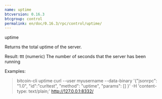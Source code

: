 ```yaml
---
name: uptime
btcversion: 0.16.3
btcgroup: control
permalink: en/doc/0.16.3/rpc/control/uptime/
---
```


uptime

Returns the total uptime of the server.

Result:
ttt        (numeric) The number of seconds that the server has been running

Examples:
> bitcoin-cli uptime 
> curl --user myusername --data-binary '{"jsonrpc": "1.0", "id":"curltest", "method": "uptime", "params": [] }' -H 'content-type: text/plain;' http://127.0.0.1:8332/


